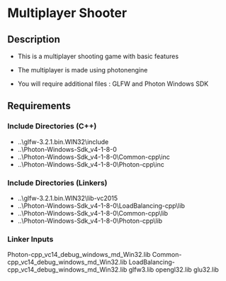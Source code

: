 # Multiplayer Shooter

## Description
- This is a multiplayer shooting game with basic features

- The multiplayer is made using photonengine

- You will require additional files : GLFW and Photon Windows SDK

## Requirements
### Include Directories (C++)
- ..\glfw-3.2.1.bin.WIN32\include
- ..\Photon-Windows-Sdk_v4-1-8-0
- ..\Photon-Windows-Sdk_v4-1-8-0\Common-cpp\inc
- ..\Photon-Windows-Sdk_v4-1-8-0\Photon-cpp\inc

### Include Directories (Linkers)
- ..\glfw-3.2.1.bin.WIN32\lib-vc2015
- ..\Photon-Windows-Sdk_v4-1-8-0\LoadBalancing-cpp\lib
- ..\Photon-Windows-Sdk_v4-1-8-0\Common-cpp\lib
- ..\Photon-Windows-Sdk_v4-1-8-0\Photon-cpp\lib

### Linker Inputs
Photon-cpp_vc14_debug_windows_md_Win32.lib
Common-cpp_vc14_debug_windows_md_Win32.lib
LoadBalancing-cpp_vc14_debug_windows_md_Win32.lib
glfw3.lib
opengl32.lib
glu32.lib
